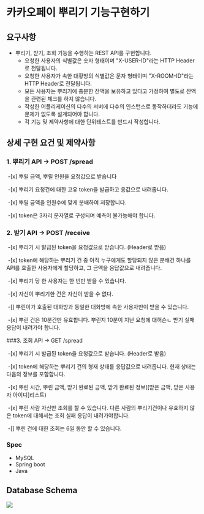 # 카카오페이 뿌리기 기능구현하기



## 요구사항

- 뿌리기, 받기, 조회 기능을 수행하는 REST API를 구현합니다.
  - 요청한 사용자의 식별값은 숫자 형태이며 "X-USER-ID"라는 HTTP Header로 전달됩니다.
  - 요청한 사용자가 속한 대황방의 식별값은 문자 형태이며 "X-ROOM-ID"라는 HTTP Header로 전달됩니다.
  - 모든 사용자는 뿌리기에 충분한 잔액을 보유하고 있다고 가정하여 별도로 잔액을 관련된 체크를 하지 않습니다.
  - 작성한 어플리케이션의 다수의 서버에 다수의 인스턴스로 동작하더라도 기능에 문제가 없도록 설계되어야 합니다.
  - 각 기능 및 제약사항에 대한 단위테스트를 반드시 작성합니다.



## 상세 구현 요건 및 제약사항

### 1. 뿌리기 API -> POST /spread

​		-[x] 뿌릴 금액, 뿌릴 인원을 요청값으로 받습니다

​		-[x] 뿌리기 요청건에 대한 고유 token을 발급하고 응값으로 내려줍니다.

​		-[x] 뿌릴 금액을 인원수에 맞게 분배하여 저장합니다.

​		-[x] token은 3자리 문자열로 구성되며 예측이 불가능해야 합니다.

### 2. 받기 API -> POST /receive

​		-[x] 뿌리기 시 발급된 token을 요청값으로 받습니다. (Header로 받음)

​		-[x] token에 해당하는 뿌리기 건 중 아직 누구에게도 할당되지 않은 분배건 하나를 API를 호출한 사용자에게 할당하고, 그 금액을 응답값으로 내려줍니다.

​		-[x] 뿌리기 당 한 사용자는 한 번만 받을 수 있습니다.

​		-[x] 자신이 뿌리기한 건은 자신이 받을 수 없다.

​		-[] 뿌린이가 호출된 대화방과 동일한 대화방에 속한 사용자만이 받을 수 있습니다.

​		-[x] 뿌린 건은 10분간만 유효합니다. 뿌린지 10분이 지난 요청에 대허슨ㄴ 받기 실패 응답이 내려가야 합니다.

###3. 조회 API -> GET /spread

​		-[x] 뿌리기 시 발급된 token을 요청값으로 받습니다. (Header로 받음)

​		-[x] token에 해당하는 뿌리기 건의 형재 상태를 응답값으로 내려줍니다. 현재 상태는 다음의 정보를 포함합니다.

​		-[x] 뿌린 시간, 뿌린 금액, 받기 완료된 금액, 받기 완료된 정보([받은 금액, 받은 사용자 아이디]리스트)

​		-[x] 뿌린 사람 자신만 조회를 할 수 있습니다. 다른 사람의 뿌리기건이나 유효하지 않은 token에 대해서는 조회 실패 응답이 내려가야합니다.

​		-[] 뿌린 건에 대한 조회는 6일 동안 할 수 있습니다.

### Spec

- MySQL
- Spring boot
- Java



## Database Schema

![](https://user-images.githubusercontent.com/8610562/85916844-63a7d900-b88f-11ea-8c41-7a9144bb0585.png)
